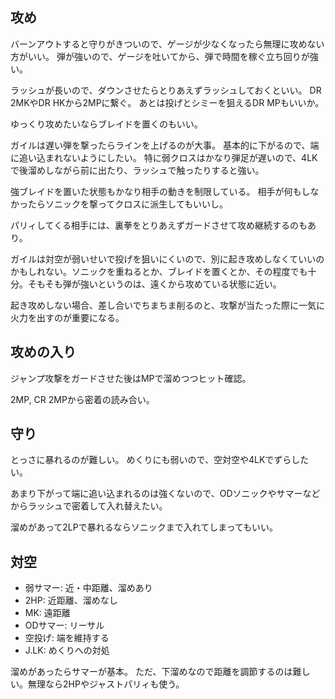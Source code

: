 ## 攻め

バーンアウトすると守りがきついので、ゲージが少なくなったら無理に攻めない方がいい。
弾が強いので、ゲージを吐いてから、弾で時間を稼ぐ立ち回りが強い。

ラッシュが長いので、ダウンさせたらとりあえずラッシュしておくといい。
DR 2MKやDR HKから2MPに繋ぐ。
あとは投げとシミーを狙えるDR MPもいいか。

ゆっくり攻めたいならブレイドを置くのもいい。

ガイルは遅い弾を撃ったらラインを上げるのが大事。
基本的に下がるので、端に追い込まれないようにしたい。
特に弱クロスはかなり弾足が遅いので、4LKで後溜めしながら前に出たり、ラッシュで触ったりすると強い。

強ブレイドを置いた状態もかなり相手の動きを制限している。
相手が何もしなかったらソニックを撃ってクロスに派生してもいいし。

パリィしてくる相手には、裏拳をとりあえずガードさせて攻め継続するのもあり。

ガイルは対空が弱いせいで投げを狙いにくいので、別に起き攻めしなくていいのかもしれない。ソニックを重ねるとか、ブレイドを置くとか、その程度でも十分。そもそも弾が強いというのは、遠くから攻めている状態に近い。

起き攻めしない場合、差し合いでちまちま削るのと、攻撃が当たった際に一気に火力を出すのが重要になる。

## 攻めの入り

ジャンプ攻撃をガードさせた後はMPで溜めつつヒット確認。

2MP, CR 2MPから密着の読み合い。

## 守り

とっさに暴れるのが難しい。
めくりにも弱いので、空対空や4LKでずらしたい。

あまり下がって端に追い込まれるのは強くないので、ODソニックやサマーなどからラッシュで密着して入れ替えたい。

溜めがあって2LPで暴れるならソニックまで入れてしまってもいい。

## 対空

- 弱サマー: 近・中距離、溜めあり
- 2HP: 近距離、溜めなし
- MK: 遠距離
- ODサマー: リーサル
- 空投げ: 端を維持する
- J.LK: めくりへの対処

溜めがあったらサマーが基本。
ただ、下溜めなので距離を調節するのは難しい。無理なら2HPやジャストパリィも使う。
